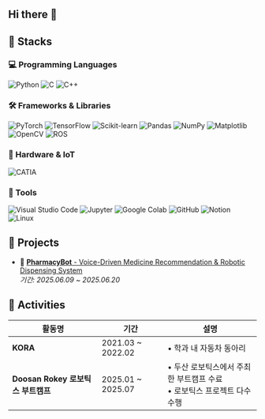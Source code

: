 ## Hi there 👋

## 🧠 Stacks
### 💻 Programming Languages
![Python](https://img.shields.io/badge/Python-3776AB?style=flat_square&logo=python&logoColor=white)
![C](https://img.shields.io/badge/C-A8B9CC?style=flat_square&logo=c&logoColor=white)
![C++](https://img.shields.io/badge/C++-00599C?style=flat_square&logo=c%2B%2B&logoColor=white)


### 🛠️ Frameworks & Libraries
![PyTorch](https://img.shields.io/badge/PyTorch-EE4C2C?style=flat_square&logo=pytorch&logoColor=white)
![TensorFlow](https://img.shields.io/badge/TensorFlow-FF6F00?style=flat_square&logo=tensorflow&logoColor=white)
![Scikit-learn](https://img.shields.io/badge/Scikit--Learn-F7931E?style=flat_square&logo=scikitlearn&logoColor=white)
![Pandas](https://img.shields.io/badge/Pandas-150458?style=flat_square&logo=pandas&logoColor=white)
![NumPy](https://img.shields.io/badge/NumPy-013243?style=flat_square&logo=numpy&logoColor=white)
![Matplotlib](https://img.shields.io/badge/Matplotlib-11557C?style=flat_square)
![OpenCV](https://img.shields.io/badge/OpenCV-5C3EE8?style=flat_square&logo=opencv&logoColor=white)
![ROS](https://img.shields.io/badge/ROS-22314E?style=flat_square&logo=ros&logoColor=white)
### 🔧 Hardware & IoT
![CATIA](https://img.shields.io/badge/CATIA-00205B?style=flat_square&logoColor=white)

### 🧰 Tools
![Visual Studio Code](https://img.shields.io/badge/VSCode-007ACC?style=flat_square&logo=visualstudiocode&logoColor=white)
![Jupyter](https://img.shields.io/badge/Jupyter-F37626?style=flat_square&logo=jupyter&logoColor=white)
![Google Colab](https://img.shields.io/badge/Colab-F9AB00?style=flat_square&logo=googlecolab&logoColor=white)
![GitHub](https://img.shields.io/badge/GitHub-181717?style=flat_square&logo=github&logoColor=white)
![Notion](https://img.shields.io/badge/Notion-000000?style=flat_square&logo=notion&logoColor=white)
![Linux](https://img.shields.io/badge/Linux-FCC624?style=flat_square&logo=linux&logoColor=black)


## 📜 Projects

- 💊 [**PharmacyBot** - Voice-Driven Medicine Recommendation & Robotic Dispensing System](https://github.com/Rokey-D-3/pharmacy_main)  
  _기간: 2025.06.09 ~ 2025.06.20_

## 🎒 Activities
  | 활동명 | 기간 | 설명 |
  |--------|------|------|
  | **KORA**| 2021.03 ~ 2022.02 | • 학과 내 자동차 동아리 |
  | **Doosan Rokey 로보틱스 부트캠프** | 2025.01 ~ 2025.07 | • 두산 로보틱스에서 주최한 부트캠프 수료<br>• 로보틱스 프로젝트 다수 수행 |
